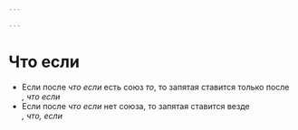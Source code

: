 ```yaml
---

---
```

# Что если

- Если после *что если* есть союз *то*, то запятая ставится только после<br> *, что если*
- Если после *что если* нет союза, то запятая ставится везде<br> *, что, если*